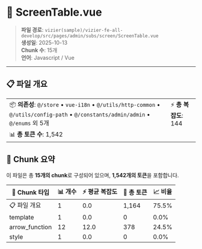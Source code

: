 # 📄 ScreenTable.vue

> **파일 경로**: `vizier(sample)/vizier-fe-all-develop/src/pages/admin/subs/screen/ScreenTable.vue`  
> **생성일**: 2025-10-13  
> **Chunk 수**: 15개  
> **언어**: Javascript / Vue
---





## 📋 파일 개요

| | |
|--|--|
| 📦 **의존성**: `@/store` • `vue-i18n` • `@/utils/http-common` • `@/utils/config-path` • `@/constants/admin/admin` • `@/enums` 외 5개 | ⚡ **총 복잡도**: 144 |
| 📊 **총 토큰 수**: 1,542 |  |






## 🧩 Chunk 요약

이 파일은 총 **15개의 chunk**로 구성되어 있으며, **1,542개의 토큰**을 포함합니다.

| 🧩 Chunk 타입 | 📊 개수 | ⚡ 평균 복잡도 | 📝 총 토큰 | 📈 비율 |
|---------------|--------|-------------|----------|--------|
| 📋 파일 개요 | 1 | 0.0 | 1,164 | 75.5% |
| template | 1 | 0.0 | 0 | 0.0% |
| arrow_function | 12 | 12.0 | 378 | 24.5% |
| style | 1 | 0.0 | 0 | 0.0% |

